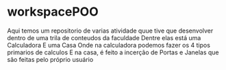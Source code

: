# workspacePOO
Aqui temos um repositorio de varias atividade quue tive que desenvolver dentro de uma trila de conteudos da faculdade
Dentre elas está uma Calculadora E uma Casa
Onde na calculadora podemos fazer os 4 tipos primarios de calculos
E na casa, é feito a incerção de Portas e Janelas que são feitas pelo próprio usuário
